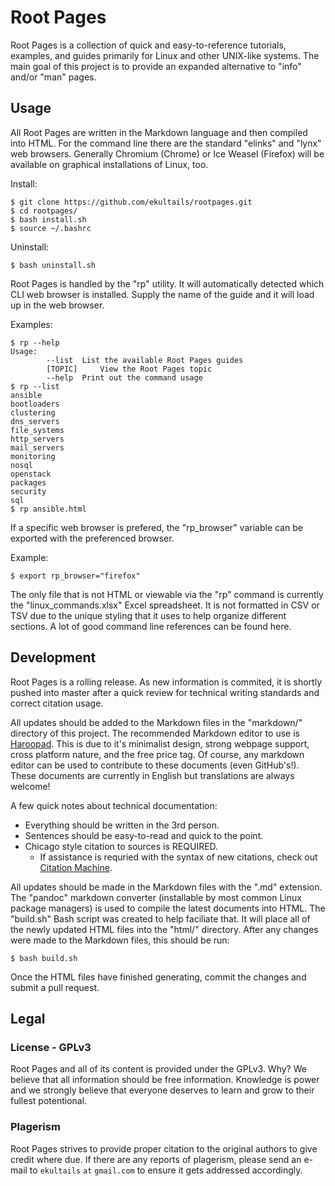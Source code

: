 # Root Pages

Root Pages is a collection of quick and easy-to-reference tutorials, examples, and guides primarily for Linux and other UNIX-like systems. The main goal of this project is to provide an expanded alternative to "info" and/or "man" pages.


## Usage

All Root Pages are written in the Markdown language and then compiled into HTML. For the command line there are the standard "elinks" and "lynx" web browsers. Generally Chromium (Chrome) or Ice Weasel (Firefox) will be available on graphical installations of Linux, too.

Install:
```
$ git clone https://github.com/ekultails/rootpages.git
$ cd rootpages/
$ bash install.sh
$ source ~/.bashrc
```

Uninstall:
```
$ bash uninstall.sh
```

Root Pages is handled by the "rp" utility. It will automatically detected which CLI web browser is installed. Supply the name of the guide and it will load up in the web browser.

Examples:
```
$ rp --help
Usage:
       	--list 	List the available Root Pages guides
       	[TOPIC]   	View the Root Pages topic
       	--help 	Print out the command usage
$ rp --list
ansible
bootloaders
clustering
dns_servers
file_systems
http_servers
mail_servers
monitoring
nosql
openstack
packages
security
sql
$ rp ansible.html
```

If a specific web browser is prefered, the "rp_browser" variable can be exported with the preferenced browser.

Example:
```
$ export rp_browser="firefox"
```

The only file that is not HTML or viewable via the "rp" command is currently the "linux_commands.xlsx" Excel spreadsheet. It is not formatted in CSV or TSV due to the unique styling that it uses to help organize different sections. A lot of good command line references can be found here.


## Development

Root Pages is a rolling release. As new information is commited, it is shortly pushed into master after a quick review for technical writing standards and correct citation usage.

All updates should be added to the Markdown files in the "markdown/" directory of this project. The recommended Markdown editor to use is [Haroopad](http://pad.haroopress.com/user.html). This is due to it's minimalist design, strong webpage support, cross platform nature, and the free price tag. Of course, any markdown editor can be used to contribute to these documents (even GitHub's!). These documents are currently in English but translations are always welcome!

A few quick notes about technical documentation:

* Everything should be written in the 3rd person.
* Sentences should be easy-to-read and quick to the point.
* Chicago style citation to sources is REQUIRED.
    * If assistance is requried with the syntax of new citations, check out [Citation Machine](http://www.citationmachine.net/chicago).

All updates should be made in the Markdown files with the ".md" extension. The "pandoc" markdown converter (installable by most common Linux package managers) is used to compile the latest documents into HTML. The "build.sh" Bash script was created to help faciliate that. It will place all of the newly updated HTML files into the "html/" directory. After any changes were made to the Markdown files, this should be run:
```
$ bash build.sh
```

Once the HTML files have finished generating, commit the changes and submit a pull request.


## Legal


### License - GPLv3

Root Pages and all of its content is provided under the GPLv3. Why? We believe that all information should be free information. Knowledge is power and we strongly believe that everyone deserves to learn and grow to their fullest potentional.


### Plagerism

Root Pages strives to provide proper citation to the original authors to give credit where due. If there are any reports of plagerism, please send an e-mail to ```ekultails``` ```at``` ```gmail.com``` to ensure it gets addressed accordingly.
